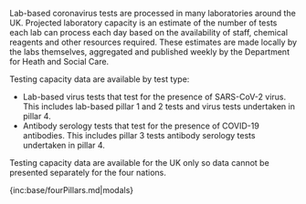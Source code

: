 ﻿Lab-based coronavirus tests are processed in many laboratories around the UK. Projected laboratory capacity is an estimate of the number of tests each lab can process each day based on the availability of staff, chemical reagents and other resources required. These estimates are made locally by the labs themselves, aggregated and published weekly by the Department for Heath and Social Care.

Testing capacity data are available by test type:  
* Lab-based virus tests that test for the presence of SARS-CoV-2 virus.  This includes lab-based pillar 1 and 2 tests and virus tests undertaken in pillar 4.
* Antibody serology tests that test for the presence of COVID-19 antibodies.  This includes pillar 3 tests antibody serology tests undertaken in pillar 4. 

Testing capacity data are available for the UK only so data cannot be presented separately for the four nations.  

{inc:base/fourPillars.md|modals}